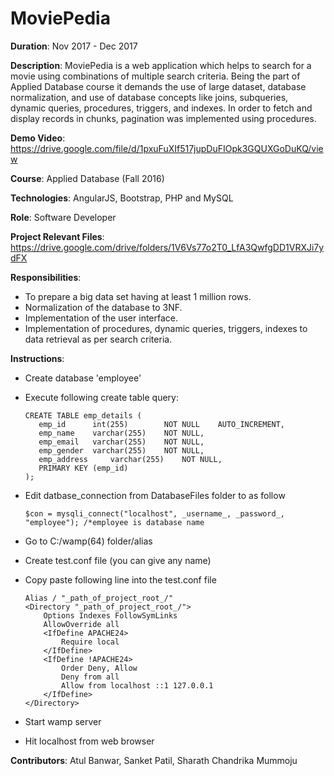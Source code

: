 # MoviePedia

__Duration__: Nov 2017 - Dec 2017

__Description__: MoviePedia is a web application which helps to search for a movie using combinations of multiple search criteria. Being the part of Applied Database course it demands the use of large dataset, database normalization, and use of database concepts like joins, subqueries, dynamic queries, procedures, triggers, and indexes. In order to fetch and display records in chunks, pagination was implemented using procedures.

__Demo Video__: https://drive.google.com/file/d/1pxuFuXIf517jupDuFIOpk3GQUXGoDuKQ/view

__Course__: Applied Database (Fall 2016)

__Technologies__: AngularJS, Bootstrap, PHP and MySQL

__Role__: Software Developer

__Project Relevant Files__: https://drive.google.com/drive/folders/1V6Vs77o2T0_LfA3QwfgDD1VRXJi7ydFX

__Responsibilities__:

 - To prepare a big data set having at least 1 million rows.
 - Normalization of the database to 3NF.
 - Implementation of the user interface.
 - Implementation of procedures, dynamic queries, triggers, indexes to data retrieval as per search criteria.

__Instructions__:

 - Create database 'employee'
 - Execute following create table query:
	 ```MySQL
	 CREATE TABLE emp_details (  
		emp_id 		int(255) 		NOT NULL	AUTO_INCREMENT,
		emp_name 	varchar(255) 	NOT NULL,
		emp_email 	varchar(255) 	NOT NULL,
		emp_gender 	varchar(255) 	NOT NULL,
		emp_address 	varchar(255) 	NOT NULL,
		PRIMARY KEY (emp_id)
	);
	```
  
  - Edit datbase_connection from DatabaseFiles folder to as follow
  
	`$con = mysqli_connect("localhost", _username_, _password_, "employee"); /*employee is database name`

- Go to C:/wamp(64) folder/alias
- Create test.conf file (you can give any name)
- Copy paste following line into the test.conf file
	```
	Alias / "_path_of_project_root_/" 
	<Directory "_path_of_project_root_/">
		Options Indexes FollowSymLinks
		AllowOverride all
		<IfDefine APACHE24>
			Require local
		</IfDefine>
		<IfDefine !APACHE24>
			Order Deny, Allow
			Deny from all
			Allow from localhost ::1 127.0.0.1
		</IfDefine>
	</Directory>
	```
- Start wamp server
- Hit localhost from web browser

__Contributors__: Atul Banwar, Sanket Patil, Sharath Chandrika Mummoju
